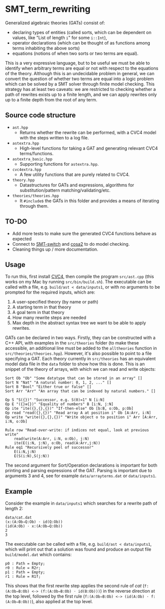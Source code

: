 # SMT_term_rewriting

Generalized algebraic theories (GATs) consist of:
- declaring types of entities (called sorts, which can be dependent on values, like "List of length `i`" for some `i::Int`),
- operator declarations (which can be thought of as functions among terms inhabiting the above sorts)
- equations (notions of when two sorts or two terms are equal).

This is a very expressive language, but to be useful we must be able to identify when arbitrary terms are equal or not with respect to the equations of the theory. Although this is an undecidable problem in general, we can convert the question of whether two terms are equal into a logic problem which can be solved by a SMT solver through finite model checking. This strategy has at least two caveats: we are restricted to checking whether a path of rewrites exists up to a finite length, and we can apply rewrites only up to a finite depth from the root of any term.

## Source code structure
- `ast.hpp`
    - Returns whether the rewrite can be performed, with a CVC4 model with the steps written to a log file.
- `astextra.hpp`
    - High-level functions for taking a GAT and generating relevant CVC4 terms/functions.
- `astextra_basic.hpp`
    - Supporting functions for `astextra.hpp`.
- `cvc4extra.hpp`
    - A few utility functions that are purely related to CVC4.
- `theory.hpp`
    - Datastructures for GATs and expressions, algorithms for substitution/pattern matching/validating/etc.
- `theories/theories.hpp`
    - It `#include`s the GATs in this folder and provides a means of iterating through them.

## TO-DO
 - Add more tests to make sure the generated CVC4 functions behave as expected
 - Connect to [SMT-switch](https://github.com/makaimann/smt-switch) and [cosa2](https://github.com/upscale-project/cosa2) to do model checking.
 - Cleaning things up / more documentation.

## Usage

To run this, first install [CVC4](https://github.com/CVC4/CVC4), then compile the program `src/ast.cpp` (this works on my Mac by running `src/bin/build.sh`). The executable can be called with a file, e.g. `build/ast < data/inputs1`, or with no arguments to be prompted for the required inputs, which are:
1. A user-specified theory (by name or path)
2. A starting term in that theory
3. A goal term in that theory
4. How many rewrite steps are needed
5. Max depth in the abstract syntax tree we want to be able to apply rewrites.

GATs can be declared in two ways. Firstly, they can be constructed with a C++ API, with examples in the `src/theories` folder (to make these accessible, an additional line must be added to the `alltheories` function in `src/theories/theories.hpp`). However, it's also possible to point to a file specifying a GAT. Each theory currently in `src/theories` has an equivalent model data file in the `data` folder to show how this is done. This is an snippet of the theory of arrays, with which we can read and write objects:
```
Sort Ob "Ob" "Some datatype that can be stored in an array" []
Sort N "Nat" "A natural number: 0, 1, 2, ..." []
Sort B "Bool" "Either true or false" []
Sort Arr "Arr" "An array that can be indexed by natural numbers." []

Op S "S({})" "Successor, e.g. S(0)=1" N [i:N]
Op E "({}≡{})" "Equality of numbers" B [i:N, j:N]
Op ite "ite({},{},{})" "If-then-else" Ob [b:B, o:Ob, p:Ob]
Op read "read({},{})" "Read array A at position i" Ob [A:Arr, i:N]
Op write "write({},{},{})" "Write object o to position i" Arr [A:Arr, i:N, o:Ob]

Rule row "Read-over-write: if indices not equal, look at previous write"
    read(write(A:Arr, i:N, o:Ob), j:N)
    ite(E(i:N, j:N), o:Ob, read(A:Arr,j:N))
Rule eq1 "Recursively peel of successor"
    E(i:N,j:N)
    E(S(i:N),S(j:N))
```

The second argument for Sort/Operation declarations is important for both printing and parsing expressions of the GAT. Parsing is important due to arguments 3 and 4, see for example `data/arrayterms.dat` or `data/inputs1`.

## Example

Consider the example in `data/inputs1` which searches for a rewrite path of length 2:
```
data/cat.dat
(x:(A:Ob⇒Q:Ob) ⋅ id(Q:Ob))
(id(A:Ob) ⋅ x:(A:Ob⇒Q:Ob))
2
3
```

The executable can be called with a file, e.g. `build/ast < data/inputs1`, which will print out that a solution was found and produce an output file `build/model.dat` which contains:
```
p0 : Path = Empty;
r0 : Rule = R2r;
p1 : Path = Empty;
r1 : Rule = R1f;
```
This shows that the first rewrite step applies the second rule of *cat* (`f:(A:Ob⇒B:Ob) <-> (f:(A:Ob⇒B:Ob) ⋅ id(B:Ob)))`) in the reverse direction at the top level, followed by the first rule (`f:(A:Ob⇒B:Ob) <-> (id(A:Ob) ⋅ f:(A:Ob⇒B:Ob))`), also applied at the top level.
